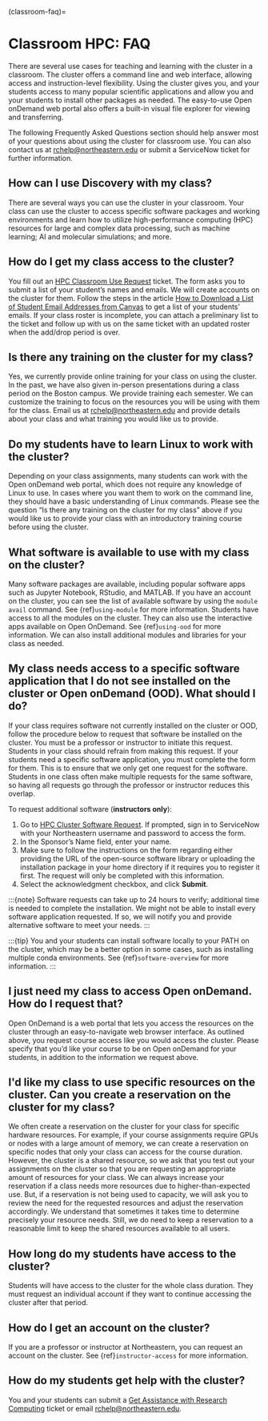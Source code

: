 (classroom-faq)=
# Classroom HPC: FAQ

There are several use cases for teaching and learning with the cluster in a classroom. The cluster offers a command line and web interface, allowing access and instruction-level flexibility. Using the cluster gives you, and your students access to many popular scientific applications and allow you and your students to install other packages as needed. The easy-to-use Open onDemand web portal also offers a built-in visual file explorer for viewing and transferring.

The following Frequently Asked Questions section should help answer most of your questions about using the cluster for classroom use. You can also contact us at <rchelp@northeastern.edu> or submit a ServiceNow ticket for further information.

## How can I use Discovery with my class?

There are several ways you can use the cluster in your classroom. Your class can use the cluster to access specific software packages and working environments and learn how to utilize high-performance computing (HPC) resources for large and complex data processing, such as machine learning; AI and molecular simulations; and more.

## How do I get my class access to the cluster?
You fill out an [HPC Classroom Use Request] ticket. The form asks you to submit a list of your student’s names and emails. We will create accounts on the cluster for them. Follow the steps in the article [How to Download a List of Student Email Addresses from Canvas] to get a list of your students’ emails. If your class roster is incomplete, you can attach a preliminary list to the ticket and follow up with us on the same ticket with an updated roster when the add/drop period is over.

## Is there any training on the cluster for my class?

Yes, we currently provide online training for your class on using the cluster. In the past, we have also given in-person presentations during a class period on the Boston campus. We provide training each semester. We can customize the training to focus on the resources you will be using with them for the class. Email us at <rchelp@northeastern.edu> and provide details about your class and what training you would like us to provide.

## Do my students have to learn Linux to work with the cluster?

Depending on your class assignments, many students can work with the Open onDemand web portal, which does not require any knowledge of Linux to use. In cases where you want them to work on the command line, they should have a basic understanding of Linux commands. Please see the question “Is there any training on the cluster for my class” above if you would like us to provide your class with an introductory training course before using the cluster.

## What software is available to use with my class on the cluster?

Many software packages are available, including popular software apps such as Jupyter Notebook, RStudio, and MATLAB. If you have an account on the cluster, you can see the list of available software by using the `module avail` command. See {ref}`using-module` for more information. Students have access to all the modules on the cluster. They can also use the interactive apps available on Open OnDemand. See {ref}`using-ood` for more information. We can also install additional modules and libraries for your class as needed.

## My class needs access to a specific software application that I do not see installed on the cluster or Open onDemand (OOD). What should I do?

If your class requires software not currently installed on the cluster or OOD, follow the procedure below to request that software be installed on the cluster. You must be a professor or instructor to initiate this request. Students in your class should refrain from making this request. If your students need a specific software application, you must complete the form for them. This is to ensure that we only get one request for the software. Students in one class often make multiple requests for the same software, so having all requests go through the professor or instructor reduces this overlap.

To request additional software (**instructors only**):

1. Go to [HPC Cluster Software Request]. If prompted, sign in to ServiceNow with your Northeastern username and password to access the form.
1. In the Sponsor’s Name field, enter your name.
1. Make sure to follow the instructions on the form regarding either providing the URL of the open-source software library or uploading the installation package in your home directory if it requires you to register it first. The request will only be completed with this information.
1. Select the acknowledgment checkbox, and click **Submit**.

:::{note}
Software requests can take up to 24 hours to verify; additional time is needed to complete the installation. We might not be able to install every software application requested. If so, we will notify you and provide alternative software to meet your needs.
:::

:::{tip}
You and your students can install software locally to your PATH on the cluster, which may be a better option in some cases, such as installing multiple conda environments. See {ref}`software-overview` for more information.
:::

## I just need my class to access Open onDemand. How do I request that?

Open OnDemand is a web portal that lets you access the resources on the cluster through an easy-to-navigate web browser interface. As outlined above, you request course access like you would access the cluster. Please specify that you’d like your course to be on Open onDemand for your students, in addition to the information we request above.

## I'd like my class to use specific resources on the cluster. Can you create a reservation on the cluster for my class?

We often create a reservation on the cluster for your class for specific hardware resources. For example, if your course assignments require GPUs or nodes with a large amount of memory, we can create a reservation on specific nodes that only your class can access for the course duration. However, the cluster is a shared resource, so we ask that you test out your assignments on the cluster so that you are requesting an appropriate amount of resources for your class. We can always increase your reservation if a class needs more resources due to higher-than-expected use. But, if a reservation is not being used to capacity, we will ask you to review the need for the requested resources and adjust the reservation accordingly. We understand that sometimes it takes time to determine precisely your resource needs. Still, we do need to keep a reservation to a reasonable limit to keep the shared resources available to all users.


## How long do my students have access to the cluster?

Students will have access to the cluster for the whole class duration. They must request an individual account if they want to continue accessing the cluster after that period.

## How do I get an account on the cluster?

If you are a professor or instructor at Northeastern, you can request an account on the cluster. See {ref}`instructor-access` for more information.

## How do my students get help with the cluster?
You and your students can submit a [Get Assistance with Research Computing] ticket or email <rchelp@northeastern.edu>.

[HPC classroom use request]: https://bit.ly/NURC-Classroom
[HPC cluster software request]: https://bit.ly/NURC-Software
[get assistance with research computing]: https://bit.ly/NURC-Assistance
[how to download a list of student email addresses from canvas]: https://service.northeastern.edu/tech?id=kb_article&sys_id=0f84a740db20901084ba5595ce961981
